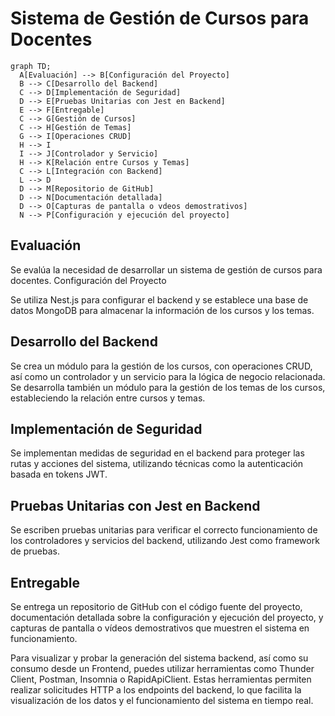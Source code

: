# Sistema de Gestión de Cursos para Docentes

```mermaid
graph TD;
  A[Evaluación] --> B[Configuración del Proyecto]
  B --> C[Desarrollo del Backend]
  C --> D[Implementación de Seguridad]
  D --> E[Pruebas Unitarias con Jest en Backend]
  E --> F[Entregable]
  C --> G[Gestión de Cursos]
  C --> H[Gestión de Temas]
  G --> I[Operaciones CRUD]
  H --> I
  I --> J[Controlador y Servicio]
  H --> K[Relación entre Cursos y Temas]
  C --> L[Integración con Backend]
  L --> D
  D --> M[Repositorio de GitHub]
  D --> N[Documentación detallada]
  D --> O[Capturas de pantalla o vdeos demostrativos]
  N --> P[Configuración y ejecución del proyecto]
```
## Evaluación

Se evalúa la necesidad de desarrollar un sistema de gestión de cursos para docentes.
Configuración del Proyecto

Se utiliza Nest.js para configurar el backend y se establece una base de datos MongoDB para almacenar la información de los cursos y los temas.

## Desarrollo del Backend

Se crea un módulo para la gestión de los cursos, con operaciones CRUD, así como un controlador y un servicio para la lógica de negocio relacionada. Se desarrolla también un módulo para la gestión de los temas de los cursos, estableciendo la relación entre cursos y temas.

## Implementación de Seguridad

Se implementan medidas de seguridad en el backend para proteger las rutas y acciones del sistema, utilizando técnicas como la autenticación basada en tokens JWT.

## Pruebas Unitarias con Jest en Backend

Se escriben pruebas unitarias para verificar el correcto funcionamiento de los controladores y servicios del backend, utilizando Jest como framework de pruebas.

## Entregable

Se entrega un repositorio de GitHub con el código fuente del proyecto, documentación detallada sobre la configuración y ejecución del proyecto, y capturas de pantalla o vídeos demostrativos que muestren el sistema en funcionamiento.

Para visualizar y probar la generación del sistema backend, así como su consumo desde un Frontend, puedes utilizar herramientas como Thunder Client, Postman, Insomnia o RapidApiClient. Estas herramientas permiten realizar solicitudes HTTP a los endpoints del backend, lo que facilita la visualización de los datos y el funcionamiento del sistema en tiempo real.